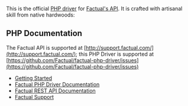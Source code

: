 This is the official [PHP driver](https://github.com/Factual/factual-php-driver) for [Factual's API](http://developer.factual.com). It is crafted with artisanal skill from native hardwoods: 

## PHP Documentation

The Factual API is supported at [http://support.factual.com/](http://support.factual.com/); this PHP Driver is supported at [https://github.com/Factual/factual-php-driver/issues](https://github.com/Factual/factual-php-driver/issues)

*    [Getting Started](https://github.com/Factual/factual-php-driver/wiki/Getting-Started)
*    [Factual PHP Driver Documentation](https://github.com/Factual/factual-php-driver/wiki)
*    [Factual REST API Documentation](http://developer.factual.com)
*    [Factual Support](http://support.factual.com)
